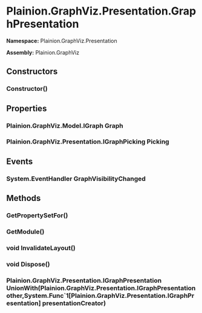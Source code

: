
# Plainion.GraphViz.Presentation.GraphPresentation

**Namespace:** Plainion.GraphViz.Presentation

**Assembly:** Plainion.GraphViz


## Constructors

### Constructor()


## Properties

### Plainion.GraphViz.Model.IGraph Graph

### Plainion.GraphViz.Presentation.IGraphPicking Picking


## Events

### System.EventHandler GraphVisibilityChanged


## Methods

###  GetPropertySetFor()

###  GetModule()

### void InvalidateLayout()

### void Dispose()

### Plainion.GraphViz.Presentation.IGraphPresentation UnionWith(Plainion.GraphViz.Presentation.IGraphPresentation other,System.Func`1[Plainion.GraphViz.Presentation.IGraphPresentation] presentationCreator)
